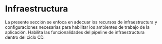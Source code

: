 # Infraestructura

La presente sección se enfoca en adecuar los recursos de infraestructura y configuraciones necesarias para habilitar los ambientes de trabajo de la aplicación. Habilita las funcionalidades del pipeline de infraestructura dentro del ciclo CD.